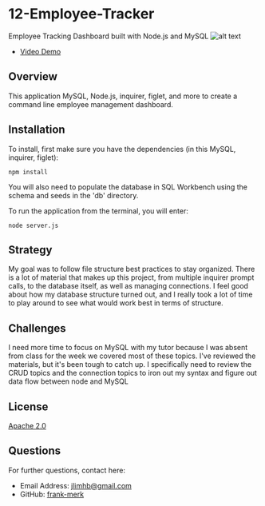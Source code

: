 # 12-Employee-Tracker
Employee Tracking Dashboard built with Node.js and MySQL
![alt text](https://github.com/frank_merk/1/blob/main/pics/EmployeeTracker1.jpg?raw=true)
* [Video Demo](https://drive.google.com/file/d/1zDjpOvo0VRYopWzxBunAk_pdpskm2bMS/view)

## Overview

This application MySQL, Node.js, inquirer, figlet, and more to create a command line employee management dashboard.

## Installation

To install, first make sure you have the dependencies (in this MySQL, inquirer, figlet):

`npm install`

You will also need to populate the database in SQL Workbench using the schema and seeds in the 'db' directory.

To run the application from the terminal, you will enter:

`node server.js`

## Strategy

My goal was to follow file structure best practices to stay organized. There is a lot of material that makes up this project, from multiple inquirer prompt calls, to the database itself, as well as managing connections. I feel good about how my database structure turned out, and I really took a lot of time to play around to see what would work best in terms of structure.

## Challenges

I need more time to focus on MySQL with my tutor because I was absent from class for the week we covered most of these topics. I've reviewed the materials, but it's been tough to catch up. I specifically need to review the CRUD topics and the connection topics to iron out my syntax and figure out data flow between node and MySQL

## License

[Apache 2.0](https://opensource.org/licenses/Apache2.0)

## Questions

For further questions, contact here:
* Email Address: jlimhb@gmail.com
* GitHub: [frank-merk](https://github.com/frank-merk)


